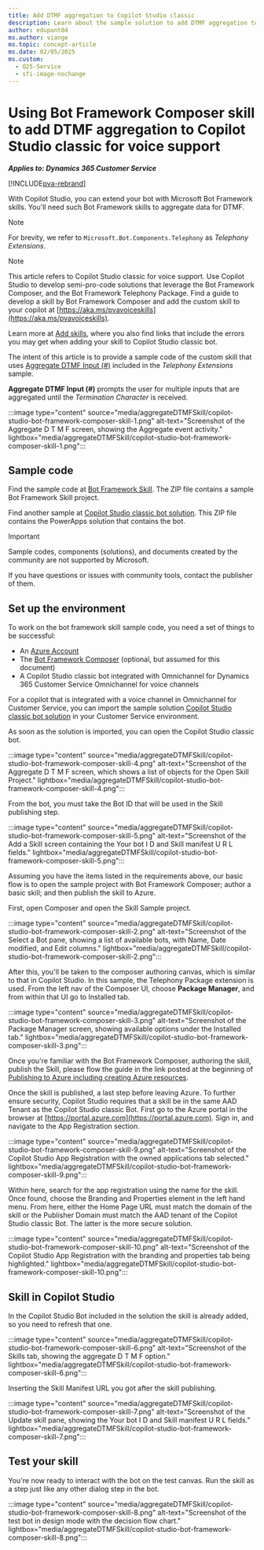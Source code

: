 ```yaml
---
title: Add DTMF aggregation to Copilot Studio classic
description: Learn about the sample solution to add DTMF aggregation to Copilot Studio for voice support by using Bot Framework skills.
author: edupont04
ms.author: viange
ms.topic: concept-article
ms.date: 02/05/2025
ms.custom:
  - O25-Service
  - sfi-image-nochange
---
```


# Using Bot Framework Composer skill to add DTMF aggregation to Copilot Studio classic for voice support

***Applies to: Dynamics 365 Customer Service***

[!INCLUDE[pva-rebrand](../includes/pva-rebrand.md)]

With Copilot Studio, you can extend your bot with Microsoft Bot Framework skills. You'll need such Bot Framework skills to aggregate data for DTMF. 
<!--No idea what the acronym stands for, but it's something about voice interaction./Eva -->

> [!NOTE]
> For brevity, we refer to `Microsoft.Bot.Components.Telephony` as *Telephony Extensions*.


> [!NOTE]
> This article refers to Copilot Studio classic for voice support. Use Copilot Studio to develop semi-pro-code solutions that leverage the Bot Framework Composer, and the Bot Framework Telephony Package. Find a guide to develop a skill by Bot Framework Composer and add the custom skill to your copilot at [https://aka.ms/pvavoiceskills](https://aka.ms/pvavoiceskills).

Learn more at [Add skills](/microsoft-copilot-studio/configuration-add-skills), where you also find links that include the errors you may get when adding your skill to Copilot Studio classic bot.  

The intent of this article is to provide a sample code of the custom skill that uses [Aggregate DTMF Input (#)](https://github.com/microsoft/botframework-components/tree/main/packages/Telephony#aggregate-dtmf-input-) included in the *Telephony Extensions* sample.  

**Aggregate DTMF Input (#)** prompts the user for multiple inputs that are aggregated until the *Termination Character*  is received.  

:::image type="content" source="media/aggregateDTMFSkill/copilot-studio-bot-framework-composer-skill-1.png" alt-text="Screenshot of the Aggregate D T M F screen, showing the Aggregate event activity." lightbox="media/aggregateDTMFSkill/copilot-studio-bot-framework-composer-skill-1.png":::

## Sample code

Find the sample code at [Bot Framework Skill](https://github.com/microsoft/Dynamics-365-FastTrack-Implementation-Assets/blob/master/Customer%20Service/ComponentLibrary/PVA/DTMFAggreationSkill/sampleartifacts/aggregateDTMFSkill.zip). The ZIP file contains a sample Bot Framework Skill project.  

Find another sample at [Copilot Studio classic bot solution](https://github.com/microsoft/Dynamics-365-FastTrack-Implementation-Assets/blob/master/Customer%20Service/ComponentLibrary/PVA/DTMFAggreationSkill/sampleartifacts/AggregateDTMF_1_0_0_0.zip). This ZIP file contains the PowerApps solution that contains the bot.  

> [!IMPORTANT]
> Sample codes, components (solutions), and documents created by the community are not supported by Microsoft.
>
> If you have questions or issues with community tools, contact the publisher of them.  

## Set up the environment

To work on the bot framework skill sample code, you need a set of things to be successful:

- An [Azure Account](https://azure.microsoft.com/free/)
- The [Bot Framework Composer](https://aka.ms/bf-composer-download-win) (optional, but assumed for this document)
- A Copilot Studio classic bot integrated with Omnichannel for Dynamics 365 Customer Service Omnichannel for voice channels

For a copilot that is integrated with a voice channel in Omnichannel for Customer Service, you can import the sample solution [Copilot Studio classic bot solution](https://github.com/microsoft/Dynamics-365-FastTrack-Implementation-Assets/blob/master/Customer%20Service/ComponentLibrary/PVA/DTMFAggreationSkill/sampleartifacts/AggregateDTMF_1_0_0_0.zip) in your Customer Service environment.

As soon as the solution is imported, you can open the Copilot Studio classic bot.  

:::image type="content" source="media/aggregateDTMFSkill/copilot-studio-bot-framework-composer-skill-4.png" alt-text="Screenshot of the Aggregate D T M F screen, which shows a list of objects for the Open Skill Project." lightbox="media/aggregateDTMFSkill/copilot-studio-bot-framework-composer-skill-4.png":::

From the bot, you must take the Bot ID that will be used in the Skill publishing step.

:::image type="content" source="media/aggregateDTMFSkill/copilot-studio-bot-framework-composer-skill-5.png" alt-text="Screenshot of the Add a Skill screen containing the Your bot I D and Skill manifest U R L fields." lightbox="media/aggregateDTMFSkill/copilot-studio-bot-framework-composer-skill-5.png":::

Assuming you have the items listed in the requirements above, our basic flow is to open the sample project with Bot Framework Composer; author a basic skill; and then publish the skill to Azure.  

First, open Composer and open the Skill Sample project.  

:::image type="content" source="media/aggregateDTMFSkill/copilot-studio-bot-framework-composer-skill-2.png" alt-text="Screenshot of the Select a Bot pane, showing a list of available bots, with Name, Date modified, and Edit columns." lightbox="media/aggregateDTMFSkill/copilot-studio-bot-framework-composer-skill-2.png":::

After this, you'll be taken to the composer authoring canvas, which is similar to that in Copilot Studio. In this sample, the Telephony Package extension is used. From the left nav of the Composer UI, choose **Package Manager**, and from within that UI go to Installed tab.  

:::image type="content" source="media/aggregateDTMFSkill/copilot-studio-bot-framework-composer-skill-3.png" alt-text="Screenshot of the Package Manager screen, showing available options under the Installed tab." lightbox="media/aggregateDTMFSkill/copilot-studio-bot-framework-composer-skill-3.png":::

Once you're familiar with the Bot Framework Composer, authoring the skill, publish the Skill, please flow the guide in the link posted at the beginning of [Publishing to Azure including creating Azure resources](https://github.com/microsoft/botframework-components/blob/main/packages/Telephony/UsingComposerToBuildPVAVoiceSkills.md#publishing-to-azure-including-creating-azure-resources).  

Once the skill is published, a last step before leaving Azure. To further ensure security, Copilot Studio requires that a skill be in the same AAD Tenant as the Copilot Studio classic Bot. First go to the Azure portal in the browser at [https://portal.azure.com](https://portal.azure.com). Sign in, and navigate to the App Registration section.

:::image type="content" source="media/aggregateDTMFSkill/copilot-studio-bot-framework-composer-skill-9.png" alt-text="Screenshot of the Copilot Studio App Registration with the owned applications tab selected." lightbox="media/aggregateDTMFSkill/copilot-studio-bot-framework-composer-skill-9.png":::

Within here, search for the app registration using the name for the skill. Once found, choose the Branding and Properties element in the left hand menu. From here, either the Home Page URL must match the domain of the skill or the Publisher Domain must match the AAD tenant of the Copilot Studio classic Bot. The latter is the more secure solution.

:::image type="content" source="media/aggregateDTMFSkill/copilot-studio-bot-framework-composer-skill-10.png" alt-text="Screenshot of the Copilot Studio App Registration with the branding and properties tab being highlighted." lightbox="media/aggregateDTMFSkill/copilot-studio-bot-framework-composer-skill-10.png":::

## Skill in Copilot Studio

In the Copilot Studio Bot included in the solution the skill is already added, so you need to refresh that one.

:::image type="content" source="media/aggregateDTMFSkill/copilot-studio-bot-framework-composer-skill-6.png" alt-text="Screenshot of the Skills tab, showing the aggregate D T M F option." lightbox="media/aggregateDTMFSkill/copilot-studio-bot-framework-composer-skill-6.png":::

Inserting the Skill Manifest URL you got after the skill publishing.  

:::image type="content" source="media/aggregateDTMFSkill/copilot-studio-bot-framework-composer-skill-7.png" alt-text="Screenshot of the Update skill pane, showing the Your bot I D and Skill manifest U R L fields." lightbox="media/aggregateDTMFSkill/copilot-studio-bot-framework-composer-skill-7.png":::

## Test your skill

You're now ready to interact with the bot on the test canvas. Run the skill as a step just like any other dialog step in the bot.

:::image type="content" source="media/aggregateDTMFSkill/copilot-studio-bot-framework-composer-skill-8.png" alt-text="Screenshot of the test bot in design mode with the decision flow chart." lightbox="media/aggregateDTMFSkill/copilot-studio-bot-framework-composer-skill-8.png":::
